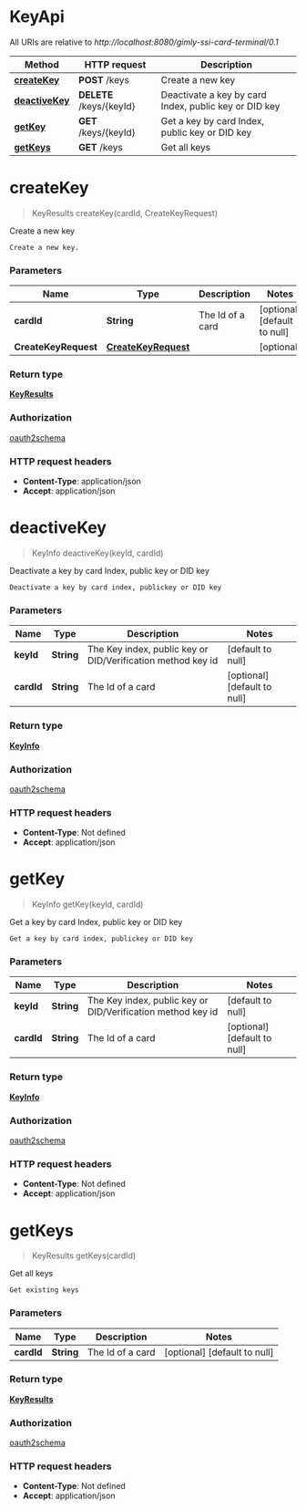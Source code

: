 # KeyApi

All URIs are relative to *http://localhost:8080/gimly-ssi-card-terminal/0.1*

Method | HTTP request | Description
------------- | ------------- | -------------
[**createKey**](KeyApi.md#createKey) | **POST** /keys | Create a new key
[**deactiveKey**](KeyApi.md#deactiveKey) | **DELETE** /keys/{keyId} | Deactivate a key by card Index, public key or DID key
[**getKey**](KeyApi.md#getKey) | **GET** /keys/{keyId} | Get a key by card Index, public key or DID key
[**getKeys**](KeyApi.md#getKeys) | **GET** /keys | Get all keys


<a name="createKey"></a>
# **createKey**
> KeyResults createKey(cardId, CreateKeyRequest)

Create a new key

    Create a new key.

### Parameters

Name | Type | Description  | Notes
------------- | ------------- | ------------- | -------------
 **cardId** | **String**| The Id of a card | [optional] [default to null]
 **CreateKeyRequest** | [**CreateKeyRequest**](../io.gimly.generated.card.model/CreateKeyRequest.md)|  | [optional]

### Return type

[**KeyResults**](../io.gimly.generated.card.model/KeyResults.md)

### Authorization

[oauth2schema](../README.md#oauth2schema)

### HTTP request headers

- **Content-Type**: application/json
- **Accept**: application/json

<a name="deactiveKey"></a>
# **deactiveKey**
> KeyInfo deactiveKey(keyId, cardId)

Deactivate a key by card Index, public key or DID key

    Deactivate a key by card index, publickey or DID key

### Parameters

Name | Type | Description  | Notes
------------- | ------------- | ------------- | -------------
 **keyId** | **String**| The Key index, public key or DID/Verification method key id | [default to null]
 **cardId** | **String**| The Id of a card | [optional] [default to null]

### Return type

[**KeyInfo**](../io.gimly.generated.card.model/KeyInfo.md)

### Authorization

[oauth2schema](../README.md#oauth2schema)

### HTTP request headers

- **Content-Type**: Not defined
- **Accept**: application/json

<a name="getKey"></a>
# **getKey**
> KeyInfo getKey(keyId, cardId)

Get a key by card Index, public key or DID key

    Get a key by card index, publickey or DID key

### Parameters

Name | Type | Description  | Notes
------------- | ------------- | ------------- | -------------
 **keyId** | **String**| The Key index, public key or DID/Verification method key id | [default to null]
 **cardId** | **String**| The Id of a card | [optional] [default to null]

### Return type

[**KeyInfo**](../io.gimly.generated.card.model/KeyInfo.md)

### Authorization

[oauth2schema](../README.md#oauth2schema)

### HTTP request headers

- **Content-Type**: Not defined
- **Accept**: application/json

<a name="getKeys"></a>
# **getKeys**
> KeyResults getKeys(cardId)

Get all keys

    Get existing keys

### Parameters

Name | Type | Description  | Notes
------------- | ------------- | ------------- | -------------
 **cardId** | **String**| The Id of a card | [optional] [default to null]

### Return type

[**KeyResults**](../io.gimly.generated.card.model/KeyResults.md)

### Authorization

[oauth2schema](../README.md#oauth2schema)

### HTTP request headers

- **Content-Type**: Not defined
- **Accept**: application/json

